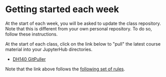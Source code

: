# Getting started each week

At the start of each week, you will be asked to update the class repository. Note that this is different from your own personal repository. To do so, follow these instructions.

At the start of each class, click on the link below to "pull" the latest course material into your JupyterHub directories.

- [DH140 GitPuller](https://jupyter.idre.ucla.edu/hub/user-redirect/git-pull?repo=https%3A%2F%2Fgithub.com%2Fbenjum%2FUCLA-22W-DH140&urlpath=lab%2Ftree%2FUCLA-22W-DH140%2F&branch=main)

Note that the link above follows the [following set of rules](https://jupyterhub.github.io/nbgitpuller/topic/automatic-merging.html#topic-automatic-merging).
